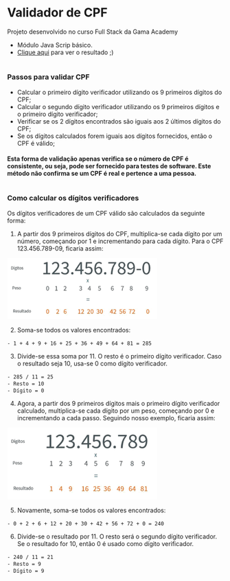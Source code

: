 # Validador de CPF

Projeto desenvolvido no curso Full Stack da Gama Academy
  - Módulo Java Scrip básico.
  - [Clique aqui](https://wallanmota.github.io/validador-cpf/) para ver o resultado ;)
#

### Passos para validar CPF
  - Calcular o primeiro dígito verificador utilizando os 9 primeiros dígitos do CPF;
  - Calcular o segundo dígito verificador utilizando os 9 primeiros dígitos e o primeiro dígito verificador;
  - Verificar se os 2 dígitos encontrados são iguais aos 2 últimos dígitos do CPF;
  - Se os dígitos calculados forem iguais aos dígitos fornecidos, então o CPF é válido;
  
  #### Esta forma de validação apenas verifica se o número de CPF é consistente, ou seja, pode ser fornecido para testes de software. Este método não confirma se um CPF é real e pertence a uma pessoa. 

#

### Como calcular os dígitos verificadores
Os dígitos verificadores de um CPF válido são calculados da seguinte forma:

  1. A partir dos 9 primeiros dígitos do CPF, multiplica-se cada dígito por um número, começando por 1 e incrementando para cada dígito. Para o CPF 123.456.789-09, ficaria assim:
<img src = "img/ver1.png" width = "350px">

  2. Soma-se todos os valores encontrados:
  
    - 1 + 4 + 9 + 16 + 25 + 36 + 49 + 64 + 81 = 285
  3. Divide-se essa soma por 11. O resto é o primeiro dígito verificador. Caso o resultado seja 10, usa-se 0 como dígito verificador.
  
    - 285 / 11 = 25
    - Resto = 10
    - Dígito = 0
  4. Agora, a partir dos 9 primeiros dígitos mais o primeiro dígito verificador calculado, multiplica-se cada dígito por um peso, começando por 0 e incrementando a cada passo. Seguindo nosso exemplo, ficaria assim:
  <img src = "img/ver2.png" width = "350px">
  
  5. Novamente, soma-se todos os valores encontrados:
 
    - 0 + 2 + 6 + 12 + 20 + 30 + 42 + 56 + 72 + 0 = 240
  6. Divide-se o resultado por 11. O resto será o segundo dígito verificador. Se o resultado for 10, então 0 é usado como dígito verificador.
  
    - 240 / 11 = 21
    - Resto = 9
    - Dígito = 9
